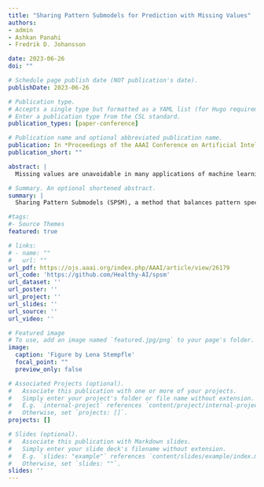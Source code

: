 ```yaml
---
title: "Sharing Pattern Submodels for Prediction with Missing Values"
authors:
- admin
- Ashkan Panahi
- Fredrik D. Johansson

date: 2023-06-26
doi: ""

# Schedule page publish date (NOT publication's date).
publishDate: 2023-06-26

# Publication type.
# Accepts a single type but formatted as a YAML list (for Hugo requirements).
# Enter a publication type from the CSL standard.
publication_types: [paper-conference]

# Publication name and optional abbreviated publication name.
publication: In *Proceedings of the AAAI Conference on Artificial Intelligence*
publication_short: ""

abstract: | 
  Missing values are unavoidable in many applications of machine learning and present challenges both during training and at test time. When variables are missing in recurring patterns, fitting separate pattern submodels have been proposed as a solution. However, fitting models independently does not make efficient use of all available data. Conversely, fitting a single shared model to the full data set relies on imputation which often leads to biased results when missingness depends on unobserved factors. We propose an alternative approach, called sharing pattern submodels (SPSM), which i) makes predictions that are robust to missing values at test time, ii) maintains or improves the predictive power of pattern submodels, and iii) has a short description, enabling improved interpretability. Parameter sharing is enforced through sparsity-inducing regularization which we prove leads to consistent estimation. Finally, we give conditions for when a sharing model is optimal, even when both missingness and the target outcome depend on unobserved variables. Classification and regression experiments on synthetic and real-world data sets demonstrate that our models achieve a favorable tradeoff between pattern specialization and information sharing.

# Summary. An optional shortened abstract.
summary: | 
  Sharing Pattern Submodels (SPSM), a method that balances pattern specialization and information sharing by enforcing parameter sharing through sparsity-inducing regularization, improving robustness to missing values while maintaining interpretability and predictive power.

#tags:
#- Source Themes
featured: true

# links:
# - name: ""
#   url: ""
url_pdf: https://ojs.aaai.org/index.php/AAAI/article/view/26179
url_code: 'https://github.com/Healthy-AI/spsm'
url_dataset: ''
url_poster: ''
url_project: ''
url_slides: ''
url_source: ''
url_video: ''

# Featured image
# To use, add an image named `featured.jpg/png` to your page's folder. 
image:
  caption: 'Figure by Lena Stempfle'
  focal_point: ""
  preview_only: false

# Associated Projects (optional).
#   Associate this publication with one or more of your projects.
#   Simply enter your project's folder or file name without extension.
#   E.g. `internal-project` references `content/project/internal-project/index.md`.
#   Otherwise, set `projects: []`.
projects: []

# Slides (optional).
#   Associate this publication with Markdown slides.
#   Simply enter your slide deck's filename without extension.
#   E.g. `slides: "example"` references `content/slides/example/index.md`.
#   Otherwise, set `slides: ""`.
slides: ''
---
```

